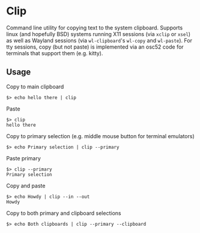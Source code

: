 # Clip

Command line utility for copying text to the system clipboard. Supports linux
(and hopefully BSD) systems running X11 sessions (via `xclip` or `xsel`) as
well as Wayland sessions (via `wl-clipboard`'s `wl-copy` and `wl-paste`).
For tty sessions, copy (but not paste) is implemented via an osc52 code for
terminals that support them (e.g. kitty).

## Usage

Copy to main clipboard

```shell
$> echo hello there | clip
```

Paste

```shell
$> clip
hello there
```

Copy to primary selection (e.g. middle mouse button for terminal emulators)

```shell
$> echo Primary selection | clip --primary
```

Paste primary

```shell
$> clip --primary
Primary selection
```

Copy and paste

```shell
$> echo Howdy | clip --in --out
Howdy
```

Copy to both primary and clipboard selections

```shell
$> echo Both clipboards | clip --primary --clipboard
```
